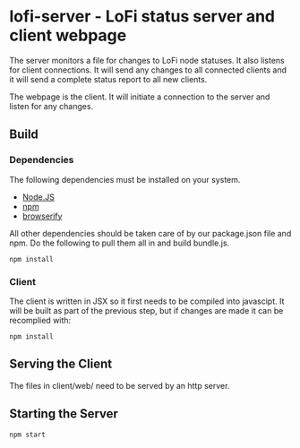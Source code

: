 # lofi-server - LoFi status server and client webpage

The server monitors a file for changes to LoFi node statuses. It also listens for client connections. It will send any changes to all connected clients and it will send a complete status report to all new clients.

The webpage is the client. It will initiate a connection to the server and listen for any changes.

## Build

### Dependencies

The following dependencies must be installed on your system.

* [Node.JS](https://nodejs.org/en/)
* [npm](https://www.npmjs.com)
* [browserify](http://browserify.org/)

All other dependencies should be taken care of by our package.json file and npm.  Do the following to pull them all in and build bundle.js.

```
npm install
```

### Client

The client is written in JSX so it first needs to be compiled into javascipt. It will be built as part of the previous step, but if changes are made it can be recomplied with:

```
npm install
```

## Serving the Client

The files in client/web/ need to be served by an http server.

## Starting the Server

```
npm start
```
